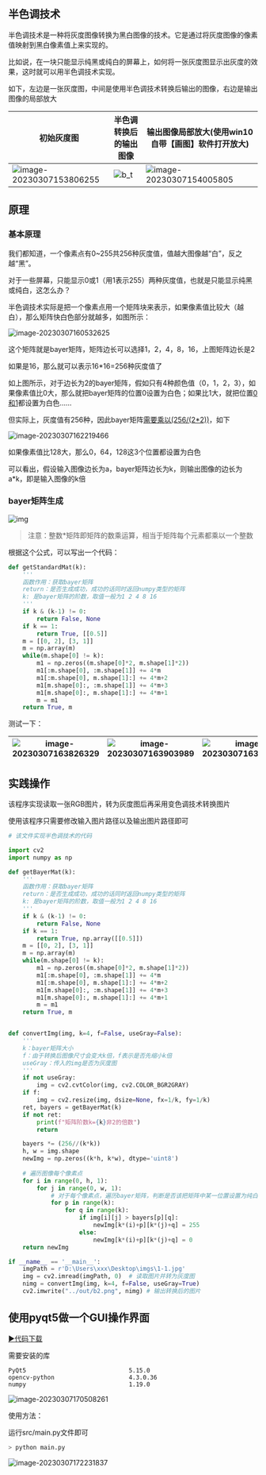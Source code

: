 ## 半色调技术

半色调技术是一种将灰度图像转换为黑白图像的技术。它是通过将灰度图像的像素值映射到黑白像素值上来实现的。

比如说，在一块只能显示纯黑或纯白的屏幕上，如何将一张灰度图显示出灰度的效果，这时就可以用半色调技术实现。

如下，左边是一张灰度图，中间是使用半色调技术转换后输出的图像，右边是输出图像的局部放大



| 初始灰度图                                                   | 半色调转换后的输出图像                                       | 输出图像局部放大(使用win10自带【画图】软件打开放大)          |
| ------------------------------------------------------------ | ------------------------------------------------------------ | ------------------------------------------------------------ |
| ![image-20230307153806255](https://gitcode.net/ajream/myimages/-/raw/master/pictures/2023/03/7_15_38_10_image-20230307153806255.png) | ![b_t](https://gitcode.net/ajream/myimages/-/raw/master/pictures/2023/03/7_15_38_38_b_t.jpg) | ![image-20230307154005805](https://gitcode.net/ajream/myimages/-/raw/master/pictures/2023/03/7_15_40_8_image-20230307154005805.png) |



## 原理

### 基本原理

我们都知道，一个像素点有0~255共256种灰度值，值越大图像越“白”，反之越“黑”。

对于一些屏幕，只能显示0或1（用1表示255）两种灰度值，也就是只能显示纯黑或纯白，这怎么办？

半色调技术实际是把一个像素点用一个矩阵块来表示，如果像素值比较大（越白），那么矩阵快白色部分就越多，如图所示：

![image-20230307160532625](https://gitcode.net/ajream/myimages/-/raw/master/pictures/2023/03/7_16_5_36_image-20230307160532625.png)







这个矩阵就是bayer矩阵，矩阵边长可以选择1，2，4，8，16，上图矩阵边长是2

如果是16，那么就可以表示16*16=256种灰度值了



如上图所示，对于边长为2的bayer矩阵，假如只有4种颜色值（0，1，2，3），如果像素值比0大，那么就把bayer矩阵的位置0设置为白色；如果比1大，就把位置<u>0和1</u>都设置为白色……

但实际上，灰度值有256种，因此bayer矩阵<u>需要乘以(256/(2*2))</u>，如下

![image-20230307162219466](https://gitcode.net/ajream/myimages/-/raw/master/pictures/2023/03/7_16_22_23_image-20230307162219466.png)

如果像素值比128大，那么0，64，128这3个位置都设置为白色



可以看出，假设输入图像边长为a，bayer矩阵边长为k，则输出图像的边长为a*k，即是输入图像的k倍



### bayer矩阵生成

![img](https://gitcode.net/ajream/myimages/-/raw/master/pictures/2023/03/7_16_30_45_20190908204513333.png.)



> 注意：整数*矩阵即矩阵的数乘运算，相当于矩阵每个元素都乘以一个整数

根据这个公式，可以写出一个代码：

```py
def getStandardMat(k):
    '''
    函数作用：获取bayer矩阵
    return：是否生成成功，成功的话同时返回numpy类型的矩阵
    k: 是bayer矩阵的阶数，取值一般为1 2 4 8 16
    '''
    if k & (k-1) != 0:
        return False, None
    if k == 1:
        return True, [[0.5]]
    m = [[0, 2], [3, 1]]
    m = np.array(m)
    while(m.shape[0] != k):
        m1 = np.zeros((m.shape[0]*2, m.shape[1]*2))
        m1[:m.shape[0], :m.shape[1]] += 4*m
        m1[:m.shape[0], m.shape[1]:] += 4*m+2
        m1[m.shape[0]:, :m.shape[1]] += 4*m+3
        m1[m.shape[0]:, m.shape[1]:] += 4*m+1
        m = m1
    return True, m
```

测试一下：

| ![image-20230307163826329](https://gitcode.net/ajream/myimages/-/raw/master/pictures/2023/03/7_16_38_30_image-20230307163826329.png) | ![image-20230307163903989](https://gitcode.net/ajream/myimages/-/raw/master/pictures/2023/03/7_16_39_7_image-20230307163903989.png) | ![image-20230307163929791](https://gitcode.net/ajream/myimages/-/raw/master/pictures/2023/03/7_16_39_34_image-20230307163929791.png) |
| ------------------------------------------------------------ | ------------------------------------------------------------ | ------------------------------------------------------------ |





## 实践操作

该程序实现读取一张RGB图片，转为灰度图后再采用变色调技术转换图片

使用该程序只需要修改输入图片路径以及输出图片路径即可

```py
# 该文件实现半色调技术的代码

import cv2
import numpy as np

def getBayerMat(k):
    '''
    函数作用：获取bayer矩阵
    return：是否生成成功，成功的话同时返回numpy类型的矩阵
    k: 是bayer矩阵的阶数，取值一般为1 2 4 8 16
    '''
    if k & (k-1) != 0:
        return False, None
    if k == 1:
        return True, np.array([[0.5]])
    m = [[0, 2], [3, 1]]
    m = np.array(m)
    while(m.shape[0] != k):
        m1 = np.zeros((m.shape[0]*2, m.shape[1]*2))
        m1[:m.shape[0], :m.shape[1]] += 4*m
        m1[:m.shape[0], m.shape[1]:] += 4*m+2
        m1[m.shape[0]:, :m.shape[1]] += 4*m+3
        m1[m.shape[0]:, m.shape[1]:] += 4*m+1
        m = m1
    return True, m


def convertImg(img, k=4, f=False, useGray=False):
    '''
    k：bayer矩阵大小
    f：由于转换后图像尺寸会变大k倍，f表示是否先缩小k倍
    useGray：传入的img是否为灰度图
    '''
    if not useGray:
        img = cv2.cvtColor(img, cv2.COLOR_BGR2GRAY)
    if f:
        img = cv2.resize(img, dsize=None, fx=1/k, fy=1/k)
    ret, bayers = getBayerMat(k)
    if not ret:
        print(f"矩阵阶数k={k}非2的倍数")
        return

    bayers *= (256//(k*k))
    h, w = img.shape
    newImg = np.zeros((k*h, k*w), dtype='uint8')
    
    # 遍历图像每个像素点
    for i in range(0, h, 1):
        for j in range(0, w, 1):
            # 对于每个像素点，遍历bayer矩阵，判断是否该把矩阵中某一位置设置为纯白(255)或纯黑(0)
            for p in range(k): 
                for q in range(k):
                    if img[i][j] > bayers[p][q]:
                        newImg[k*(i)+p][k*(j)+q] = 255
                    else:
                        newImg[k*(i)+p][k*(j)+q] = 0
    return newImg

if __name__ == '__main__':
    imgPath = r'D:\Users\xxx\Desktop\imgs\1-1.jpg'
    img = cv2.imread(imgPath, 0)  # 读取图片并转为灰度图
    nimg = convertImg(img, k=4, f=False, useGray=True)
    cv2.imwrite("../out/b2.png", nimg) # 输出转换后的图片


```





## 使用pyqt5做一个GUI操作界面

[▶代码下载](https://gitcode.net/ajream/bst)

需要安装的库

```
PyQt5                             5.15.0
opencv-python                     4.3.0.36
numpy                             1.19.0
```

![image-20230307170508261](https://gitcode.net/ajream/myimages/-/raw/master/pictures/2023/03/7_17_5_11_image-20230307170508261.png)

使用方法：

运行src/main.py文件即可

```sh
> python main.py
```

![image-20230307172231837](https://gitcode.net/ajream/myimages/-/raw/master/pictures/2023/03/7_17_22_35_image-20230307172231837.png)